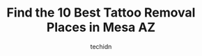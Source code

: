 ---
layout: ampstory
image: https://i0.wp.com/www.depkes.org/wp-content/uploads/2023/06/tattoo-removal-0-in-mesa-az-1685809763.jpeg?resize=640,853
author: techidn
featured: false
description: Discover the impressive array of Tattoo Removal options in Mesa AZ, where you can find 10 of the largest Tattoo Removal establishments in the area. From renowned classics to hidden gems, Mes
title: Find the 10 Best Tattoo Removal Places in Mesa AZ
cover:
   title: Find the 10 Best Tattoo Removal Places in Mesa AZ
   subtitle: Rickpate
   background: https://www.depkes.org/wp-content/uploads/2023/06/tattoo-removal-0-in-mesa-az-1685809763.jpeg

pages: 
 - layout: thirds
   top: <h1>#1 Rad-A-Tat Tattoo</h1>
   bottom: "<p>Tom helped my brother and I get our piercings and was super nice! Very knowledgeable and thorough in explaining the nature process. I got one of my daiths done and Tom he</p>"
   background: https://www.depkes.org/wp-content/uploads/2023/06/tattoo-removal-1-in-mesa-az-1685809763.jpeg
   backgroundblur: true
 - layout: thirds
   top: <h1>#2 Flawless Reflections</h1>
   bottom: "<p>Really nice place and the gals there are very knowledgeable, helpful and friendly.  I had a massage and facial and both were really great. I also had some facial contouri</p>"
   background: https://www.depkes.org/wp-content/uploads/2023/06/tattoo-removal-2-in-mesa-az-1685809763.jpeg
   cta:
      link: https://www.depkes.org/blog/find-the-10-best-tattoo-removal-places-in-mesa-az/
      text: Find the 10 Best Tattoo Removal Places in Mesa AZ
 - layout: thirds
   top: <h1>#3 Ink Bomb Tattoos</h1>
   bottom: "<p>2111 S Alma School Rd Ste.11, Mesa, AZ 85210, United States</p>"
   background: https://www.depkes.org/wp-content/uploads/2023/06/tattoo-removal-3-in-mesa-az-1685809764.jpeg
   cta:
      link: https://www.depkes.org/blog/find-the-10-best-tattoo-removal-places-in-mesa-az/
      text: Find the 10 Best Tattoo Removal Places in Mesa AZ
 - layout: thirds
   top: <h1>#4 Third Eye Body Art</h1>
   bottom: "<p>9124 E Apache Trail, Mesa, AZ 85207, United States</p>"
   background: https://images.unsplash.com/photo-1533998839656-76f5e4b2bccb?ixlib=rb-4.0.3&ixid=MnwxMjA3fDB8MHxwaG90by1wYWdlfHx8fGVufDB8fHx8&auto=format&fit=crop&w=640&h=853&q=80
   cta:
      link: https://www.depkes.org/blog/find-the-10-best-tattoo-removal-places-in-mesa-az/
      text: Find the 10 Best Tattoo Removal Places in Mesa AZ
 - layout: thirds
   top: <h1>#5 Urban Art Tattoo & Piercing Studio</h1>
   bottom: "<p>340 W University Dr, Mesa, AZ 85201, United States</p>"
   background: https://images.unsplash.com/photo-1567095761054-7a02e69e5c43?ixlib=rb-4.0.3&ixid=MnwxMjA3fDB8MHxwaG90by1wYWdlfHx8fGVufDB8fHx8&auto=format&fit=crop&w=640&h=853&q=80
   cta:
      link: https://www.depkes.org/blog/find-the-10-best-tattoo-removal-places-in-mesa-az/
      text: Find the 10 Best Tattoo Removal Places in Mesa AZ
 - layout: thirds
   top: <h1>#6 Henna Shoppe</h1>
   bottom: "<p>6555 E Southern Ave #1220, Mesa, AZ 85206, United States</p>"
   background: https://images.unsplash.com/photo-1595364397663-fca4f075d796?ixlib=rb-4.0.3&ixid=MnwxMjA3fDB8MHxwaG90by1wYWdlfHx8fGVufDB8fHx8&auto=format&fit=crop&w=640&h=853&q=80
   cta:
      link: https://www.depkes.org/blog/find-the-10-best-tattoo-removal-places-in-mesa-az/
      text: Find the 10 Best Tattoo Removal Places in Mesa AZ
 - layout: thirds
   top: <h1>#7 Next Wave Tattoos 2 formerly Virtual Reality</h1>
   bottom: "<p>525 S Gilbert Rd #3, Mesa, AZ 85204, United States</p>"
   background: https://images.unsplash.com/photo-1547366785-564103df7e13?ixlib=rb-4.0.3&ixid=MnwxMjA3fDB8MHxwaG90by1wYWdlfHx8fGVufDB8fHx8&auto=format&fit=crop&w=640&h=853&q=80
   cta:
      link: https://www.depkes.org/blog/find-the-10-best-tattoo-removal-places-in-mesa-az/
      text: Find the 10 Best Tattoo Removal Places in Mesa AZ
 - layout: thirds
   middle: Continue reading...
   background: https://images.unsplash.com/photo-1602536052359-ef94c21c5948?ixlib=rb-4.0.3&ixid=MnwxMjA3fDB8MHxwaG90by1wYWdlfHx8fGVufDB8fHx8&auto=format&fit=crop&w=640&h=853&q=80
   cta:
      link: https://www.depkes.org/blog/find-the-10-best-tattoo-removal-places-in-mesa-az/
      text: Find the 10 Best Tattoo Removal Places in Mesa AZ
      
---